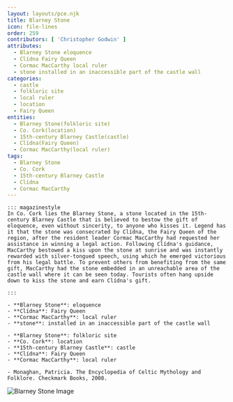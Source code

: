 ```yaml
---
layout: layouts/pce.njk
title: Blarney Stone
icon: file-lines
order: 259
contributors: [ 'Christopher Godwin' ]
attributes:
  - Blarney Stone eloquence
  - Clídna Fairy Queen
  - Cormac MacCarthy local ruler
  - stone installed in an inaccessible part of the castle wall
categories:
  - castle
  - folkloric site
  - local ruler
  - location
  - Fairy Queen
entities:
  - Blarney Stone(folkloric site)
  - Co. Cork(location)
  - 15th-century Blarney Castle(castle)
  - Clídna(Fairy Queen)
  - Cormac MacCarthy(local ruler)
tags:
  - Blarney Stone
  - Co. Cork
  - 15th-century Blarney Castle
  - Clídna
  - Cormac MacCarthy
---
```

``` tab [group1:Info]
::: magazinestyle
In Co. Cork lies the Blarney Stone, a stone located in the 15th-century Blarney Castle that is believed to bestow the gift of eloquence, even without sincerity, to anyone who kisses it. Legend has it that the stone was consecrated by Clídna, the Fairy Queen of the region, after the resident leader Cormac MacCarthy had requested her assistance in winning a legal action. Following Clídna's guidance, MacCarthy bestowed a kiss upon the stone at sunrise and was instantly rewarded with silver-tongued speech, using which he emerged victorious from his legal battle. To prevent others from benefiting from the same gift, MacCarthy had the stone embedded in an unreachable area of the castle wall where it can be seen today. Tourists often hang upside down to kiss the stone and earn Clídna's gift.

:::
```
``` tab [group1:Attributes]
- **Blarney Stone**: eloquence
- **Clídna**: Fairy Queen
- **Cormac MacCarthy**: local ruler
- **stone**: installed in an inaccessible part of the castle wall
```
``` tab [group1:Entities]
- **Blarney Stone**: folkloric site
- **Co. Cork**: location
- **15th-century Blarney Castle**: castle
- **Clídna**: Fairy Queen
- **Cormac MacCarthy**: local ruler
```
``` tab [group1:Sources]
- Monaghan, Patricia. The Encyclopedia of Celtic Mythology and Folklore. Checkmark Books, 2008.
```
![Blarney Stone Image](https://upload.wikimedia.org/wikipedia/commons/thumb/4/41/The_Blarney_Stone.jpg/1200px-The_Blarney_Stone.jpg)
